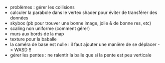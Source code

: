 - problèmes : gérer les collisions
- calculer la parabole dans le vertex shader pour éviter de transférer des données
- skybox (pb pour trouver une bonne image, jolie & de bonne res, etc)
- scaling non uniforme (comment gérer)
- murs aux bords de la map
- texture pour la baballe
- la caméra de base est nulle : il faut ajouter une manière de se déplacer -> WASD !!
- gérer les pentes : ne ralentir la balle que si la pente est peu verticale